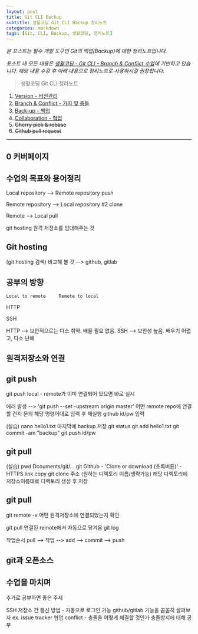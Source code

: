 ```yaml
---
layout: post
title: Git CLI Backup
subtitle: 생활코딩 Git CLI Backup 정리노트
categories: markdown
tags: [Git, CLI, Backup, 생활코딩, 정리노트]
---
```


*본 포스트는 필수 개발 도구인 Git의 백업(Backup)에 대한 정리노트입니다.*

*포스트 내 모든 내용은 [생활코딩 - Git CLI - Branch & Conflict 수업][git-cli-branch]에 기반하고 있습니다. 해당 내용 수강 후 아래 내용으로 정리노트로 사용하시길 권장합니다.*

> 생활코딩 Git CLI 정리노트   
  1. [Version - 버전관리][git1]
  1. [Branch & Conflict - 가지 및 충돌][git2]
  1. [Back-up - 백업][git3]
  1. [Collaboration - 협업][git4]
  1. ~~Cherry pick & rebase~~
  1. ~~Github pull request~~

[git1]: https://jamescbjeon.github.io/markdown/2020/10/29/opent-git-cli-version.html
[git2]: https://jamescbjeon.github.io/markdown/2020/10/30/opent-git-cli-branch.html
[git3]: https://jamescbjeon.github.io/markdown/2020/10/31/opent-git-cli-backup.html
[git4]: https://jamescbjeon.github.io/markdown/2020/11/01/opent-git-cli-collaboration.html
[git-cli-branch]: https://opentutorials.org/course/3841

***

## 0 커버페이지

## 수업의 목표와 용어정리

Local repository --> Remote repository
		push

Remote repository --> Local repository #2
		clone

Remote --> Local
	pull

git hosting	원격 저장소를 임대해주는 것

## Git hosting

(git hosting 검색) 비교해 볼 것
	--> github, gitlab

## 공부의 방향

	Local to remote		Remote to local

HTTP

SSH


HTTP --> 보안적으로는 다소 취약. 배울 필요 없음.
SSH --> 보안성 높음. 배우기 어렵고, 다소 난해

## 원격저장소와 연결

## git push

git push	local - remote가 이미 연결되어 있으면 바로 실시

에러 발생 --> 'git push --set -upstream origin master'
	어떤 remote repo에 연결할 건지 문의
	해당 명령어대로 입력 후 재실행
		github id/pw 입력

(실습)
nano hello1.txt
	마지막에 backup 저장
git status
git add hello1.txt
git commit -am "backup"
git push
	id/pw

## git pull

(실습)
pwd
	Dcouments/git/...
git
Github - 'Clone or download (초록버튼)' - HTTPS link copy
git clone 주소 (원하는 디렉토리 이름/생략가능)
해당 디렉토리에 저장소이름대로 디렉토리 생성 후 저장

## git pull

git remote -v	어떤 원격저장소에 연결되었는지 확인

git pull	연결된 remote에서 자동으로 당겨옴
git log

작업순서	pull --> 작업 --> add --> commit --> push

## git과 오픈소스

## 수업을 마치며
추가로 공부하면 좋은 주제

SSH	저장소 간 통신 방법 - 자동으로 로그인 가능
github/gitlab	기능을 꼼꼼히 살펴보자
	ex. issue tracker
협업	conflict - 충돌을 어떻게 해결할 것인가
	충돌방지에 대해 공부
